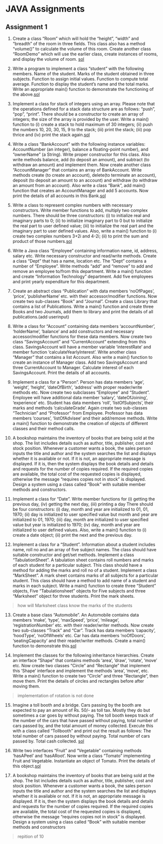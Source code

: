 # JAVA Assignments

## Assignment 1
1. Create a class “Room” which will hold the “height”, “width” and “breadth” of the room in three
fields. This class also has a method “volume()” to calculate the volume of this room. Create
another class “RoomDemo” which will use the earlier class, create instances of rooms, and
display the volume of room. [sol](./assingment1/Sol1.java)

2. Write a program to implement a class “student” with the following members.
Name of the student.
Marks of the student obtained in three subjects.
Function to assign initial values.
Function to compute total average.
Function to display the student’s name and the total marks.
Write an appropriate main() function to demonstrate the functioning of the above.[sol](./assingment1/Sol2.java)

3. Implement a class for stack of integers using an array. Please note that the operations defined for
a stack data structure are as follows: “push”, “pop”, “print”. There should be a constructor to
create an array of integers; the size of the array is provided by the user.
Write a main() function to (i) create a stack to hold maximum of 30 integers; (ii) push the
numbers 10, 20, 30, 15, 9 to the stack; (iii) print the stack; (iii) pop thrice and (iv) print the stack
again.[sol](./assingment1/Sol3.java)

4. Write a class “BankAccount” with the following instance variables:
AccountNumber (an integer), balance a floating-point number), and “ownerName” (a String).
Write proper constructor for this class. Also write methods balance, add (to deposit an amount),
and subtract (to withdraw an amount) and implement them. Now create another class
“AccountManager” that contains an array of BankAccount. Write methods create (to create an
account), delete(to terminate an account), deposit (to deposit an amount to an account) and
withdraw (to withdraw an amount from an account). Also write a class “Bank”, add main()
function that creates an AccountManager and add 5 accounts. Now print the details of all
accounts in this Bank.[sol](./assingment1/sol4.java)

5. Write a class to represent complex numbers with necessary constructors. Write member
functions to add, multiply two complex numbers.
There should be three constructors: (i) to initialize real and imaginary parts to 0; (ii) to initialize
imaginary part to 0 but to initialize the real part to user defined value; (iii) to initialize the real
part and the imaginary part to user defined values.
Also, write a main() function to (i) create two complex numbers 3+2i and 4-2i; (ii) to print the
sum and product of those numbers.[sol](./assingment1/Sol5.java)

6. Write a Java class “Employee” containing information name, id, address, salary etc. Write
necessary constructor and read/write methods.
Create a class “Dept” that has a name, location etc. The “Dept” contains a number of
“Employee”. Write methods “add” and “remove” to add and remove an employee to/from this
department.
Write a main() function and create “Information Technology” department. Add five employees
and print yearly expenditure for this department.

7. Create an abstract class “Publication” with data members ‘noOfPages’, ‘price’, ‘publisherName’
etc. with their accessor/modifier functions. Now create two sub-classes “Book” and “Journal”.
Create a class Library that contains a list of Publications. Write a main() function and create
three Books and two Journals, add them to library and print the details of all publications.(add userinput)

8. Write a class for “Account” containing data members ‘accountNumber’, ‘holderName’,
‘balance’ and add constructors and necessary accessor/modifier functions for these data
members. Now create two class “SavingsAccount” and “CurrentAccount” extending from this
class. SavingsAccount will have a member variable ‘interestRate’ and member function
‘calculateYearlyInterest’. Write another class “Manager” that contains a list Account. Also write
a main() function to create an instance of Manager class. Add two SavingsAccount and three
CurrentAccount to Manager. Calculate interest of each SavingsAccount. Print the details of all
accounts.

9. Implement a class for a “Person”. Person has data members ‘age’, ’weight’, ‘height’,
‘dateOfBirth’, ‘address’ with proper reader/write methods etc. Now create two subclasses
“Employee” and “Student”. Employee will have additional data member ‘salary’,
‘dateOfJoining’, ‘experience’ etc. Student has data members ‘roll’, ‘listOfSubjects’, their marks
and methods ‘calculateGrade’. Again create two sub-classes “Technician” and “Professor” from
Employee. Professor has data members ‘courses’, ‘listOfAdvisee’ and their add/remove
methods. Write a main() function to demonstrate the creation of objects of different classes and
their method calls.

10. A bookshop maintains the inventory of books that are being sold at the shop. The list includes
details such as author, title, publisher, cost and stock position. Whenever a customer wants a
book, the sales person inputs the title and author and the system searches the list and displays
whether it is available or not. If it is not, an appropriate message is displayed. If it is, then the
system displays the book details and details and requests for the number of copies required. If the
required copies are available, the total cost of the requested copies is displayed, otherwise the
message “requires copies not in stock” is displayed. Design a system using a class called “Book”
with suitable member methods and constructors.

11. Implement a class for “Date”. Write member functions for (i) getting the previous day, (iv)
getting the next day, (iii) printing a day
There should be four constructors: (i) day, month and year are initialized to 01, 01, 1970; (ii) day
is initialized to user specified value but month and year are initialized to 01, 1970; (iii) day,
month are initialized to user specified value but year is initialized to 1970; (iv) day, month and
year are initialized to user defined values.
Also, write a main() function to (i) create a date object; (ii) print the next and the previous day.

12. Implement a class for a “Student”. Information about a student includes name, roll no and an array
of five subject names. The class should have suitable constructor and get/set methods.
Implement a class “TabulationSheet”. A tabulation sheet contains roll numbers and marks of each
student for a particular subject. This class should have a method for adding the marks and roll no
of a student.
Implement a class “MarkSheet”. A mark sheet contains marks of all subjects for a particular
student. This class should have a method to add name of a student and marks in each subject. 
Write a main() function to create three “Student” objects, Five “Tabulationsheet” objects for Five
subjects and three “Marksheet” object for three students. Print the mark sheets.
> how will Marksheet class know the marks of the students

13. Create a base class “Automobile”. An Automobile contains data members ‘make’, ‘type’,
‘maxSpeed’, ‘price’, ‘mileage’, ‘registrationNumber’ etc. with their reader/writer methods. Now
create two sub-classes “Track” and “Car”. Track has data members ‘capacity’, ‘hoodType’,
‘noOfWheels’ etc. Car has data members ‘noOfDoors’, ‘seatingCapacity’ and their reader/writer
methods. Create a main() function to demonstrate this.[sol](./assingment1/Sol13.java)

14. Implement the classes for the following inheritance hierarchies.
Create an interface “Shape” that contains methods ‘area’, ‘draw’, ‘rotate’, ‘move’ etc. Now create
two classes “Circle” and “Rectangle” that implement this ‘Shape’ interface and implement the
methods ‘area’, ‘move’, etc. Write a main() function to create two “Circle” and three “Rectangle”,
then move them. Print the details of circles and rectangles before after moving them. 
> implementation of rotation is not done 

15. Imagine a toll booth and a bridge. Cars passing by the booth are expected to pay an amount of Rs.
50/- as toll tax. Mostly they do but sometimes a car goes by without paying. The toll booth keeps
track of the number of the cars that have passed without paying, total number of cars passed by,
and the total amount of money collected. Execute this with a class called “Tollbooth” and print
out the result as follows:
The total number of cars passed by without paying.
Total number of cars passed by.
Total cash collected. [sol](./assingment1/Sol15.java)

16. Write two interfaces “Fruit” and “Vegetable” containing methods ‘hasAPeel’ and ‘hasARoot’.
Now write a class “Tomato” implementing Fruit and Vegetable. Instantiate an object of Tomato.
Print the details of this object.[sol](./assingment1/Sol16.java)

17. A bookshop maintains the inventory of books that are being sold at the shop. The list includes
details such as author, title, publisher, cost and stock position. Whenever a customer wants a
book, the sales person inputs the title and author and the system searches the list and displays
whether it is available or not. If it is not, an appropriate message is displayed. If it is, then the
system displays the book details and details and requests for the number of copies required. If the
required copies are available, the total cost of the requested copies is displayed, otherwise the
message “requires copies not in stock” is displayed. Design a system using a class called “Book”
with suitable member methods and constructors
> repition of 10 

